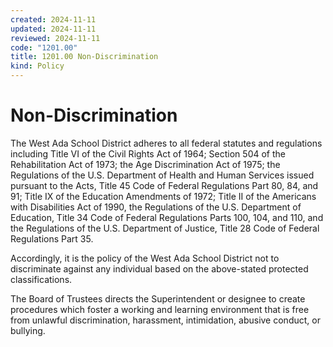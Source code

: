 ```yaml
---
created: 2024-11-11
updated: 2024-11-11
reviewed: 2024-11-11
code: "1201.00"
title: 1201.00 Non-Discrimination
kind: Policy
---
```


# Non-Discrimination

The West Ada School District adheres to all federal statutes and regulations including Title VI of the Civil Rights Act of 1964; Section 504 of the Rehabilitation Act of 1973; the Age Discrimination Act of 1975; the Regulations of the U.S. Department of Health and Human Services issued pursuant to the Acts, Title 45 Code of Federal Regulations Part 80, 84, and 91; Title IX of the Education Amendments of 1972; Title II of the Americans with Disabilities Act of 1990, the Regulations of the U.S. Department of Education, Title 34 Code of Federal Regulations Parts 100, 104, and 110, and the Regulations of the U.S. Department of Justice, Title 28 Code of Federal Regulations Part 35.

Accordingly, it is the policy of the West Ada School District not to discriminate against any individual based on the above-stated protected classifications.

The Board of Trustees directs the Superintendent or designee to create procedures which foster a working and learning environment that is free from unlawful discrimination, harassment, intimidation, abusive conduct, or bullying.
